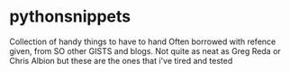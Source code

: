 # pythonsnippets
Collection of handy things to have to hand
Often borrowed with refence given, from SO other GISTS and blogs. Not quite as neat as Greg Reda or Chris Albion
but these are the ones that i've tired and tested
